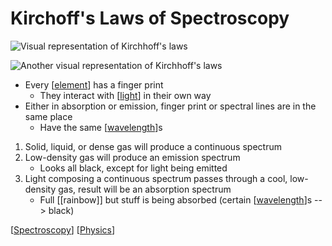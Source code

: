 # Kirchoff's Laws of Spectroscopy

![Visual representation of Kirchhoff's laws](/assets/second-brain/2020-10-05-10-31-31.png)

![Another visual representation of Kirchhoff's laws](/assets/second-brain/2020-10-05-10-32-38.png)

- Every [[element]] has a finger print
  - They interact with [[light]] in their own way
- Either in absorption or emission, finger print or spectral lines are in the same place
  - Have the same [[wavelength]]s

1. Solid, liquid, or dense gas will produce a continuous spectrum
2. Low-density gas will produce an emission spectrum
   - Looks all black, except for light being emitted
3. Light composing a continuous spectrum passes through a cool, low-density gas, result will be an absorption spectrum
   - Full [[rainbow]] but stuff is being absorbed (certain [[wavelength]]s --> black)

[[Spectroscopy]] [[Physics]]

[//begin]: # "Autogenerated link references for markdown compatibility"
[element]: element "Element"
[light]: light "Light"
[wavelength]: wavelength "Wavelength"
[Spectroscopy]: spectroscopy "Spectroscopy"
[Physics]: physics "Physics"
[//end]: # "Autogenerated link references"